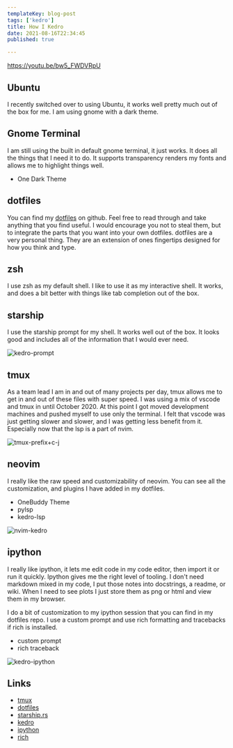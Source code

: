 ```yaml
---
templateKey: blog-post
tags: ['kedro']
title: How I Kedro
date: 2021-08-16T22:34:45
published: true

---
```


<https://youtu.be/bw5_FWDVRpU>

## Ubuntu

I recently switched over to using Ubuntu, it works well pretty much out of the
box for me.  I am using gnome with a dark theme.

## Gnome Terminal

I am still using the built in default gnome terminal, it just works.  It does
all the things that I need it to do.  It supports transparency renders my fonts
and allows me to highlight things well.

* One Dark Theme

## dotfiles

 You can find my
 [dotfiles](https://github.com/waylonwalker/devtainer) on
 github.  Feel free to read through and take anything that you
 find useful.  I would encourage you not to steal them, but to
 integrate the parts that you want into your own dotfiles.
 dotfiles are a very personal thing. They are an extension of
 ones fingertips designed for how you think and type.

## zsh

I use zsh as my default shell.  I like to use it as my
interactive shell.  It works, and does a bit better with
things like tab completion out of the box.

## starship

I use the starship prompt for my shell.  It works well out of
the box.  It looks good and includes all of the information
that I would ever need.

![kedro-prompt](https://images.waylonwalker.com/kedro-prompt.png)

## tmux

As a team lead I am in and out of many projects per day, tmux allows me to get
in and out of these files with super speed.  I was using a mix of vscode and
tmux in until October 2020.  At this point I got moved development machines and
pushed myself to use only the terminal.  I felt that vscode was just getting
slower and slower, and I was getting less benefit from it.  Especially now that
the lsp is a part of nvim.

![tmux-prefix+c-j](https://images.waylonwalker.com/tmux-navigation-2021-prefix+c-j.gif)

## neovim

I really like the raw speed and customizability of neovim.  You can see all the
customization, and plugins I have added in my dotfiles.

* OneBuddy Theme
* pylsp
* kedro-lsp

![nvim-kedro](https://images.waylonwalker.com/nvim-kedro.png)

## ipython

I really like ipython, it lets me edit code in my code editor, then import it
or run it quickly.  Ipython gives me the right level of tooling.  I don't need
markdown mixed in my code, I put those notes into docstrings, a readme, or
wiki.  When I need to see plots I just store them as png or html and view them
in my browser.

I do a bit of customization to my ipython session that you can find in my
dotfiles repo.  I use a custom prompt and use rich formatting and tracebacks if
rich is installed.

* custom prompt
* rich traceback

![kedro-ipython](https://images.waylonwalker.com/kedro-ipython.png)

## Links

* [tmux](https://github.com/tmux/tmux)
* [dotfiles](https://github.com/waylonWalker/devtainer)
* [starship.rs](https://starship.rs/)
* [kedro](https://github.com/kedro-org/kedro)
* [ipython](https://ipython.readthedocs.io/en/6.5.0/index.html)
* [rich](https://github.com/willmcgugan/rich)

